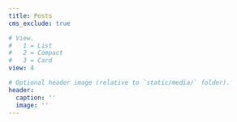 ```yaml
---
title: Posts
cms_exclude: true

# View.
#   1 = List
#   2 = Compact
#   3 = Card
view: 4

# Optional header image (relative to `static/media/` folder).
header:
  caption: ''
  image: ''
---
```

